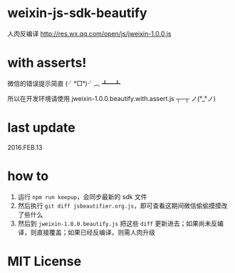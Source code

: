 # weixin-js-sdk-beautify

人肉反编译 http://res.wx.qq.com/open/js/jweixin-1.0.0.js

# with asserts!

微信的错误提示简直 (╯°□°)╯︵ ┻━┻

所以在开发环境请使用 jweixin-1.0.0.beautify.with.assert.js ┬─┬ ノ(°_°ノ)

# last update

2016.FEB.13

# how to

1. 运行 `npm run keepup`，会同步最新的 sdk 文件
2. 然后执行 `git diff jsbeautifier.org.js`，即可查看这期间微信偷偷摸摸改了些什么
3. 然后到 `jweixin-1.0.0.beautify.js` 把这些 `diff` 更新进去；如果尚未反编译，则直接覆盖；如果已经反编译，则需人肉升级

# MIT License
